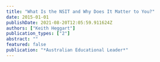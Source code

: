 ```yaml
---
title: "What Is the NSIT and Why Does It Matter to You?"
date: 2015-01-01
publishDate: 2021-08-20T12:05:59.911624Z
authors: ["Keith Heggart"]
publication_types: ["2"]
abstract: ""
featured: false
publication: "*Australian Educational Leader*"
---
```


